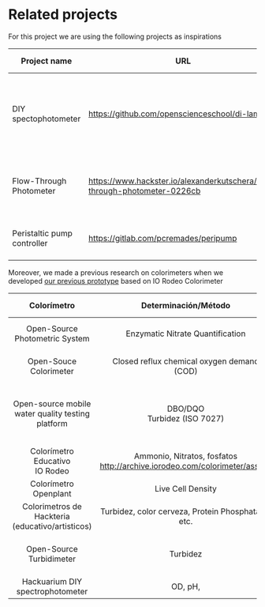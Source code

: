 # Related projects
For this project we are using the following projects as inspirations

| Project name  | URL           | Active/Not active | Notes - relevance |
| ------------- | ------------- | ----------------- | -------------- |
| DIY spectophotometer | https://github.com/openscienceschool/di-lambda | Active | A modular colorimeter using LEDs as light source and a photodiode as detector |
|Flow-Through Photometer| https://www.hackster.io/alexanderkutschera/flow-through-photometer-0226cb | Active | relatively simple and effective flow through colorimeter |
|  Peristaltic pump controller | https://gitlab.com/pcremades/peripump | Active | A simple persitaltic pump controller |

Moreover, we made a previous research on colorimeters when we developed [our previous prototype](https://gitlab.com/nanocastro/ColorLabFD?nav_source=navbar) based on IO Rodeo Colorimeter

|  **Colorímetro** | **Determinación/Método** | **Fuente de luz** | **Sensor** | **Referencia** |
| :---: | :---: | :---: | :---: | :---: |
|  Open-Source Photometric System | Enzymatic Nitrate Quantification | Green LED<br/>(540 nm) | Taos TSL238 | http://journals.plos.org/plosone/article?id=10.1371/journal.pone.0134989 |
|  Open-Souce Colorimeter | Closed reflux chemical oxygen demand (COD) | Led Naranja (606nm ) | Taos TSL230R | http://www.mdpi.com/1424-8220/13/4/5338/htm |
|  Open-source mobile water quality testing platform | DBO/DQO<br/>Turbidez (ISO 7027) | Led infrarojo (860nm)<br/>Led Naranja (620nm) | Taos TSL235 | http://washdev.iwaponline.com/content/4/3/532 |
|  Colorímetro Educativo<br/>IO Rodeo | Ammonio, Nitratos, fosfatos<br/>http://archive.iorodeo.com/colorimeter/assays | Led RGB<br/>Custom Led | TCS3200D | http://archive.iorodeo.com/colorimeter |
|  Colorímetro<br/>Openplant | Live Cell Density | Led (740 nm ) | Texas Opt101 | https://link.springer.com/article/10.1007%2Fs00284-017-1370-3 |
|  Colorimetros de Hackteria<br/>(educativo/artisticos) | Turbidez, color cerveza, Protein Phosphatase, etc. | Led/Laser | LDR | https://www.hackteria.org/projects/turbidity-meter/ |
|  Open-Source Turbidimeter | Turbidez | Led infrarrojo cercano (860 nm) | Taos TSL230R | https://www.ncbi.nlm.nih.gov/pmc/articles/PMC4029670/ |
|  Hackuarium DIY spectrophotometer | OD, pH, | RGB Led | TSL235 | https://github.com/Hackuarium/simple-spectro |


